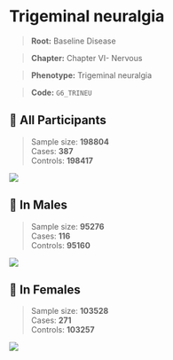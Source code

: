 # Trigeminal neuralgia

> **Root:** Baseline Disease  

> **Chapter:** Chapter VI- Nervous  

> **Phenotype:** Trigeminal neuralgia  

> **Code:** `G6_TRINEU`

## 🧪 All Participants  
> Sample size: **198804**  
> Cases: **387**  
> Controls: **198417**
<img src="/Disease/Figures/ALL/Incidence/G6_TRINEU.png"/>
<CsvTable src="/Disease_Data/ALL/Incidence/COX_G6_TRINEU.csv" label="🔍 View full results" />

## 👨 In Males  
> Sample size: **95276**  
> Cases: **116**  
> Controls: **95160**
<img src="/Disease/Figures/Male/Incidence/G6_TRINEU.png"/>
<CsvTable src="/Disease_Data/Male/Incidence/COX_G6_TRINEU.csv" label="🔍 View full results" />

## 👩 In Females  
> Sample size: **103528**  
> Cases: **271**  
> Controls: **103257**
<img src="/Disease/Figures/Female/Incidence/G6_TRINEU.png"/>
<CsvTable src="/Disease_Data/Female/Incidence/COX_G6_TRINEU.csv" label="🔍 View full results" />
